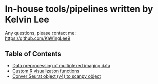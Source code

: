# In-house tools/pipelines written by Kelvin Lee
Any questions, please contact me:  
https://github.com/KaWingLee9

## Table of Contents
+ [Data preprocessing of multiplexed imaging data](https://github.com/KaWingLee9/in_house_tools/tree/main/multiplexed_images_pipeline)  
+ [Custom R visualization functions](https://github.com/KaWingLee9/in_house_tools/tree/main/visulization)  
+ [Conver Seurat object (v4) to scanpy object](https://github.com/KaWingLee9/in_house_tools/tree/main/Seurat2Scanpy)  
